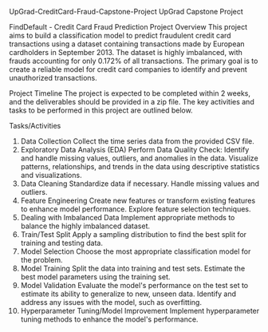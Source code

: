 UpGrad-CreditCard-Fraud-Capstone-Project
UpGrad Capstone Project

FindDefault - Credit Card Fraud Prediction Project
Overview
This project aims to build a classification model to predict fraudulent credit card transactions using a dataset containing transactions made by European cardholders in September 2013. The dataset is highly imbalanced, with frauds accounting for only 0.172% of all transactions. The primary goal is to create a reliable model for credit card companies to identify and prevent unauthorized transactions.

Project Timeline
The project is expected to be completed within 2 weeks, and the deliverables should be provided in a zip file. The key activities and tasks to be performed in this project are outlined below.

Tasks/Activities
1. Data Collection
Collect the time series data from the provided CSV file.
2. Exploratory Data Analysis (EDA)
Perform Data Quality Check: Identify and handle missing values, outliers, and anomalies in the data.
Visualize patterns, relationships, and trends in the data using descriptive statistics and visualizations.
3. Data Cleaning
Standardize data if necessary.
Handle missing values and outliers.
4. Feature Engineering
Create new features or transform existing features to enhance model performance.
Explore feature selection techniques.
5. Dealing with Imbalanced Data
Implement appropriate methods to balance the highly imbalanced dataset.
6. Train/Test Split
Apply a sampling distribution to find the best split for training and testing data.
7. Model Selection
Choose the most appropriate classification model for the problem.
8. Model Training
Split the data into training and test sets.
Estimate the best model parameters using the training set.
9. Model Validation
Evaluate the model's performance on the test set to estimate its ability to generalize to new, unseen data.
Identify and address any issues with the model, such as overfitting.
10. Hyperparameter Tuning/Model Improvement
Implement hyperparameter tuning methods to enhance the model's performance.


